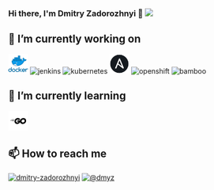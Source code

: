### Hi there, I'm Dmitry Zadorozhnyi 👋 ![](https://komarev.com/ghpvc/?username=DmitryZ-outten&color=green&&style=flat)

## 🔭 I’m currently working on
<p align="left"> <img src="https://github.com/github/explore/raw/main/topics/docker/docker.png" alt="docker" width="40" height="40"/> <img src="https://www.vectorlogo.zone/logos/jenkins/jenkins-icon.svg" alt="jenkins" width="40" height="40"/> <img src="https://www.vectorlogo.zone/logos/kubernetes/kubernetes-icon.svg" alt="kubernetes" width="40" height="40"/> <img src="https://github.com/github/explore/raw/main/topics/ansible/ansible.png" alt="ansible" width="40" height="40"/> <img src="https://avatars.githubusercontent.com/u/792337?s=200&v=4" alt="openshift" width="40" height="40"/> <img src="https://cdn.icon-icons.com/icons2/2699/PNG/512/atlassian_bamboo_logo_icon_168564.png" alt="bamboo" width="40" height="40"/>
</p>

## 🌱 I’m currently learning
<img src="https://github.com/github/explore/raw/main/topics/go/go.png" alt="go" width="40" height="40"/>

## 📫 How to reach me

<a href="https://www.linkedin.com/in/dmitry-zadorozhnyi" target="blank"><img align="center" src="https://img.shields.io/badge/linkedin-%230077B5.svg?&style=for-the-badge&logo=linkedin&logoColor=white" alt="dmitry-zadorozhnyi" /></a>
<a href="https://dmyz.medium.com" target="blank"><img align="center" src="https://img.shields.io/badge/medium-%2312100E.svg?&style=for-the-badge&logo=medium&logoColor=white" alt="@dmyz" /></a>

